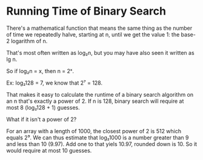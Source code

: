 # Running Time of Binary Search

There's a mathematical function that means the same thing as the number of time we repeatedly halve, starting at n, until we get the value 1: the base-2 logarithm of n.

That's most often written as log₂n, but you may have also seen it written as lg n.

So if log₂n = x, then n = 2ˣ. 

Ex: log₂128 = 7, we know that 2⁷ = 128.

That makes it easy to calculate the runtime of a binary search algorithm on an n that's exactly a power of 2. If n is 128, binary search will require at most 8 (log₂128 + 1) guesses.

What if it isn't a power of 2?

For an array with a length of 1000, the closest power of 2 is 512 which equals 2⁹. We can thus estimate that log₂1000 is a number greater than 9 and less than 10 (9.97). Add one to that yiels 10.97, rounded down is 10. So it would require at most 10 guesses.